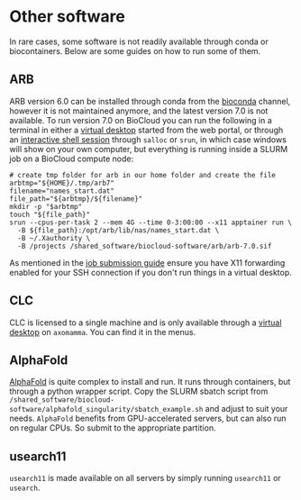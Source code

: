 # Other software
In rare cases, some software is not readily available through conda or biocontainers. Below are some guides on how to run some of them.

## ARB
ARB version 6.0 can be installed through conda from the [bioconda](https://anaconda.org/bioconda/arb-bio) channel, however it is not maintained anymore, and the latest version 7.0 is not available. To run version 7.0 on BioCloud you can run the following in a terminal in either a [virtual desktop](../guides/webportal/apps/virtualdesktop.md) started from the web portal, or through an [interactive shell session](../slurm/jobsubmission.md#graphical-apps-gui) through `salloc` or `srun`, in which case windows will show on your own computer, but everything is running inside a SLURM job on a BioCloud compute node:

```
# create tmp folder for arb in our home folder and create the file
arbtmp="${HOME}/.tmp/arb7"
filename="names_start.dat"
file_path="${arbtmp}/${filename}"
mkdir -p "$arbtmp"
touch "${file_path}"
srun --cpus-per-task 2 --mem 4G --time 0-3:00:00 --x11 apptainer run \
  -B ${file_path}:/opt/arb/lib/nas/names_start.dat \
  -B ~/.Xauthority \
  -B /projects /shared_software/biocloud-software/arb/arb-7.0.sif
```

As mentioned in the [job submission guide](../slurm/jobsubmission.md#graphical-apps-gui) ensure you have X11 forwarding enabled for your SSH connection if you don't run things in a virtual desktop.

## CLC
CLC is licensed to a single machine and is only available through a [virtual desktop](../guides/webportal/apps/virtualdesktop.md) on `axomamma`. You can find it in the menus.

## AlphaFold
[AlphaFold](https://github.com/google-deepmind/alphafold) is quite complex to install and run. It runs through containers, but through a python wrapper script. Copy the SLURM sbatch script from `/shared_software/biocloud-software/alphafold_singularity/sbatch_example.sh` and adjust to suit your needs. `AlphaFold` benefits from GPU-accelerated servers, but can also run on regular CPUs. So submit to the appropriate partition.

## usearch11
`usearch11` is made available on all servers by simply running `usearch11` or `usearch`.

